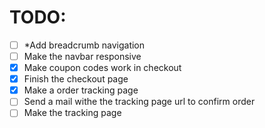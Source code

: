 
# TODO:

 - [ ] *Add breadcrumb navigation
 - [ ] Make the navbar responsive
 - [x] Make coupon codes work in checkout
 - [x] Finish the checkout page
 - [x] Make a order tracking page
 - [ ] Send a mail withe the tracking page url to confirm order
 - [ ] Make the tracking page